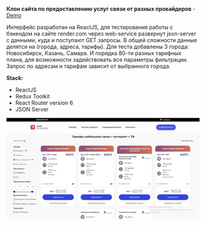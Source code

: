 __Клон сайта по предоставлению услуг связи от разных провайдеров__ - [Demo](https://sergeibesunov.github.io/tvoi-provider/)

Интерфейс разработан на ReactJS, для тестирования работы с бэкендом на сайте render.com через web-service развернут json-server с данными, куда и поступают GET запросы. В общей сложности данные делятся на (города, адреса, тарифы). 
Для теста добавлены 3 города: Новосибирск, Казань, Самара.
И порядка 80-ти разных тарифных плана, для возможности задействовать все параметры фильтрации.
Запрос по адресам и тарифам зависит от выбранного города.

__Stack:__

- ReactJS
- Redux Toolkit 
- React Router version 6
- JSON Server

 ![DemoImg](demo1.png)